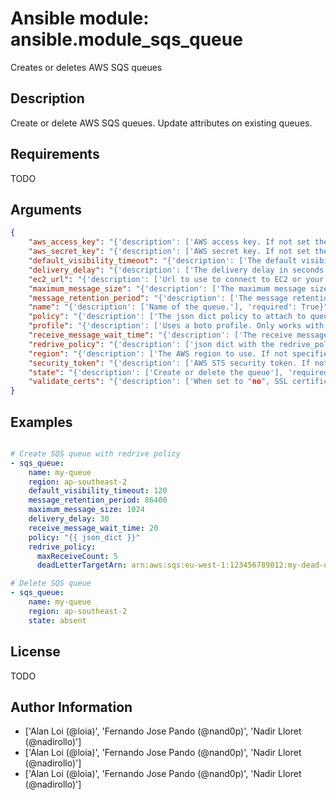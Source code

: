 # Ansible module: ansible.module_sqs_queue


Creates or deletes AWS SQS queues

## Description

Create or delete AWS SQS queues.
Update attributes on existing queues.

## Requirements

TODO

## Arguments

``` json
{
    "aws_access_key": "{'description': ['AWS access key. If not set then the value of the AWS_ACCESS_KEY_ID, AWS_ACCESS_KEY or EC2_ACCESS_KEY environment variable is used.'], 'aliases': ['ec2_access_key', 'access_key']}",
    "aws_secret_key": "{'description': ['AWS secret key. If not set then the value of the AWS_SECRET_ACCESS_KEY, AWS_SECRET_KEY, or EC2_SECRET_KEY environment variable is used.'], 'aliases': ['ec2_secret_key', 'secret_key']}",
    "default_visibility_timeout": "{'description': ['The default visibility timeout in seconds.']}",
    "delivery_delay": "{'description': ['The delivery delay in seconds.']}",
    "ec2_url": "{'description': ['Url to use to connect to EC2 or your Eucalyptus cloud (by default the module will use EC2 endpoints). Ignored for modules where region is required. Must be specified for all other modules if region is not used. If not set then the value of the EC2_URL environment variable, if any, is used.']}",
    "maximum_message_size": "{'description': ['The maximum message size in bytes.']}",
    "message_retention_period": "{'description': ['The message retention period in seconds.']}",
    "name": "{'description': ['Name of the queue.'], 'required': True}",
    "policy": "{'description': ['The json dict policy to attach to queue'], 'version_added': '2.1'}",
    "profile": "{'description': ['Uses a boto profile. Only works with boto >= 2.24.0.'], 'version_added': '1.6'}",
    "receive_message_wait_time": "{'description': ['The receive message wait time in seconds.']}",
    "redrive_policy": "{'description': ['json dict with the redrive_policy (see example)'], 'version_added': '2.2'}",
    "region": "{'description': ['The AWS region to use. If not specified then the value of the AWS_REGION or EC2_REGION environment variable, if any, is used. See U(http://docs.aws.amazon.com/general/latest/gr/rande.html#ec2_region)'], 'required': False, 'aliases': ['aws_region', 'ec2_region']}",
    "security_token": "{'description': ['AWS STS security token. If not set then the value of the AWS_SECURITY_TOKEN or EC2_SECURITY_TOKEN environment variable is used.'], 'aliases': ['access_token'], 'version_added': '1.6'}",
    "state": "{'description': ['Create or delete the queue'], 'required': False, 'choices': ['present', 'absent'], 'default': 'present'}",
    "validate_certs": "{'description': ['When set to "no", SSL certificates will not be validated for boto versions >= 2.6.0.'], 'type': 'bool', 'default': True, 'version_added': '1.5'}",
}
```

## Examples


``` yaml

# Create SQS queue with redrive policy
- sqs_queue:
    name: my-queue
    region: ap-southeast-2
    default_visibility_timeout: 120
    message_retention_period: 86400
    maximum_message_size: 1024
    delivery_delay: 30
    receive_message_wait_time: 20
    policy: "{{ json_dict }}"
    redrive_policy:
      maxReceiveCount: 5
      deadLetterTargetArn: arn:aws:sqs:eu-west-1:123456789012:my-dead-queue

# Delete SQS queue
- sqs_queue:
    name: my-queue
    region: ap-southeast-2
    state: absent

```

## License

TODO

## Author Information
  - ['Alan Loi (@loia)', 'Fernando Jose Pando (@nand0p)', 'Nadir Lloret (@nadirollo)']
  - ['Alan Loi (@loia)', 'Fernando Jose Pando (@nand0p)', 'Nadir Lloret (@nadirollo)']
  - ['Alan Loi (@loia)', 'Fernando Jose Pando (@nand0p)', 'Nadir Lloret (@nadirollo)']
